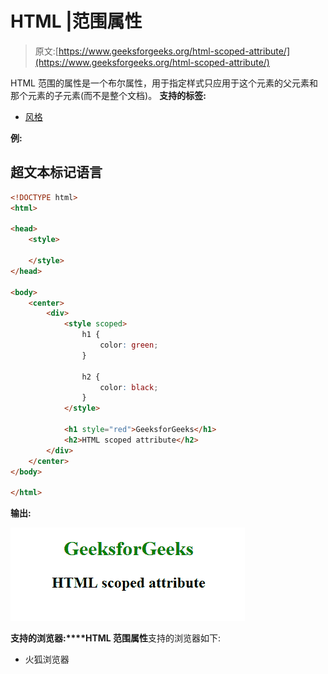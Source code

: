 # HTML |范围属性

> 原文:[https://www.geeksforgeeks.org/html-scoped-attribute/](https://www.geeksforgeeks.org/html-scoped-attribute/)

HTML 范围的属性是一个布尔属性，用于指定样式只应用于这个元素的父元素和那个元素的子元素(而不是整个文档)。
**支持的标签:**

*   [风格](https://www.geeksforgeeks.org/html-style-tag/)

**例:**

## 超文本标记语言

```html
<!DOCTYPE html>
<html>

<head>
    <style>

    </style>
</head>

<body>
    <center>
        <div>
            <style scoped>
                h1 {
                    color: green;
                }

                h2 {
                    color: black;
                }
            </style>

            <h1 style="red">GeeksforGeeks</h1>
            <h2>HTML scoped attribute</h2>
        </div>
    </center>
</body>

</html>
```

**输出:**

![](img/7ff8fabec8ac4493d49c9baeabfbb102.png)

**支持的浏览器:****HTML 范围属性**支持的浏览器如下:

*   火狐浏览器